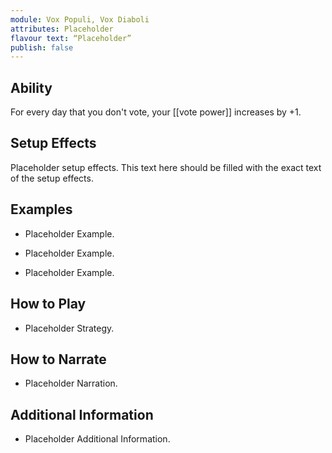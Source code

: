 ```yaml
---
module: Vox Populi, Vox Diaboli
attributes: Placeholder
flavour text: “Placeholder”
publish: false
---
```

## Ability
For every day that you don't vote, your [[vote power]] increases by +1.

## Setup Effects
Placeholder setup effects. This text here should be filled with the exact text of the setup effects.

## Examples
- Placeholder Example.

- Placeholder Example.

- Placeholder Example.

## How to Play
- Placeholder Strategy.

## How to Narrate
- Placeholder Narration.

## Additional Information
- Placeholder Additional Information.